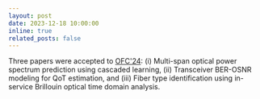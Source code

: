 ```yaml
---
layout: post
date: 2023-12-18 10:00:00
inline: true
related_posts: false
---
```


Three papers were accepted to [OFC'24](https://www.ofcconference.org/en-us/home/): (i) Multi-span optical power spectrum prediction using cascaded learning, (ii) Transceiver BER-OSNR modeling for QoT estimation, and (iii) Fiber type identification using in-service Brillouin optical time domain analysis.